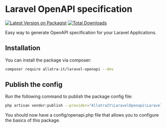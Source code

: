 # Laravel OpenAPI specification

[![Latest Version on Packagist](https://img.shields.io/packagist/v/allatra-it/laravel-openapi.svg?style=flat-square)](https://packagist.org/packages/allatra-it/laravel-openapi)
[![Total Downloads](https://img.shields.io/packagist/dt/allatra-it/laravel-openapi.svg?style=flat-square)](https://packagist.org/packages/allatra-it/laravel-openapi)

Easy way to generate OpenAPI specification for your Laravel Applications.

## Installation

You can install the package via composer:

```bash
composer require allatra-it/laravel-openapi --dev
```

## Publish the config
Run the following command to publish the package config file:

```bash
php artisan vendor:publish --provider="AllatraIt\LaravelOpenapi\LaravelOpenapiServiceProvider"
```

You should now have a config/openapi.php file that allows you to configure the basics of this package.